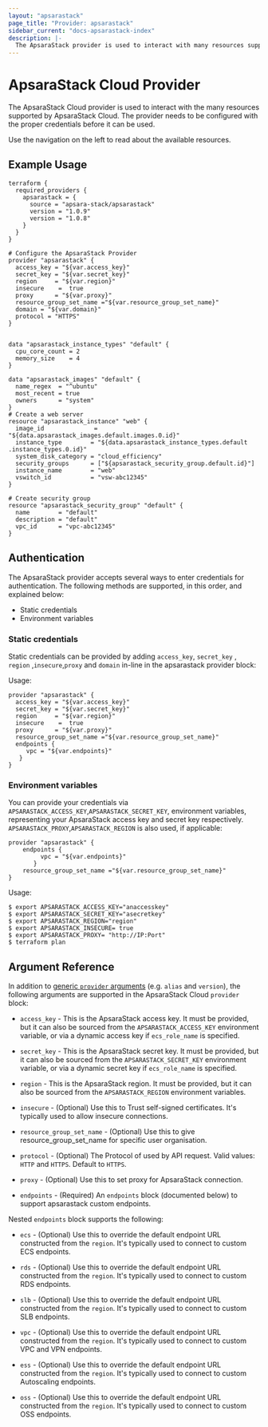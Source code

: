 ```yaml
---
layout: "apsarastack"
page_title: "Provider: apsarastack"
sidebar_current: "docs-apsarastack-index"
description: |-
  The ApsaraStack provider is used to interact with many resources supported by ApsaraStack. The provider needs to be configured with the proper credentials before it can be used.
---
```


# ApsaraStack Cloud Provider

The ApsaraStack Cloud provider is used to interact with the
many resources supported by ApsaraStack Cloud. The provider needs to be configured
with the proper credentials before it can be used.

Use the navigation on the left to read about the available resources.

## Example Usage

```hcl
terraform {
  required_providers {
    apsarastack = {
      source = "apsara-stack/apsarastack"
      version = "1.0.9"
      version = "1.0.8"
    }
  }
}

# Configure the ApsaraStack Provider
provider "apsarastack" {
  access_key = "${var.access_key}"
  secret_key = "${var.secret_key}"
  region     = "${var.region}"
  insecure    =  true
  proxy      = "${var.proxy}"
  resource_group_set_name ="${var.resource_group_set_name}"
  domain = "${var.domain}"
  protocol = "HTTPS"
}


data "apsarastack_instance_types" "default" {
  cpu_core_count = 2
  memory_size    = 4
}

data "apsarastack_images" "default" {
  name_regex  = "^ubuntu"
  most_recent = true
  owners      = "system"
}
# Create a web server
resource "apsarastack_instance" "web" {
  image_id              = "${data.apsarastack_images.default.images.0.id}"
  instance_type        = "${data.apsarastack_instance_types.default .instance_types.0.id}"
  system_disk_category = "cloud_efficiency"
  security_groups      = ["${apsarastack_security_group.default.id}"]
  instance_name        = "web"
  vswitch_id           = "vsw-abc12345"
}

# Create security group
resource "apsarastack_security_group" "default" {
  name        = "default"
  description = "default"
  vpc_id      = "vpc-abc12345"
}
```

## Authentication

The ApsaraStack provider accepts several ways to enter credentials for authentication.
The following methods are supported, in this order, and explained below:

- Static credentials
- Environment variables

### Static credentials

Static credentials can be provided by adding `access_key`, `secret_key` , `region` ,`insecure`,`proxy` and `domain` in-line in the
apsarastack provider block:

Usage:

```hcl
provider "apsarastack" {
  access_key = "${var.access_key}"
  secret_key = "${var.secret_key}"
  region     = "${var.region}"
  insecure    =  true
  proxy      = "${var.proxy}"
  resource_group_set_name ="${var.resource_group_set_name}"
  endpoints {
     vpc = "${var.endpoints}"  
   }
}

```

### Environment variables

You can provide your credentials via `APSARASTACK_ACCESS_KEY`,`APSARASTACK_SECRET_KEY`,
environment variables, representing your ApsaraStack access key and secret key respectively.
`APSARASTACK_PROXY`,`APSARASTACK_REGION` is also used, if applicable:

```hcl
provider "apsarastack" {
    endpoints {
         vpc = "${var.endpoints}"  
       }
    resource_group_set_name ="${var.resource_group_set_name}"
}
```
Usage:

```shell
$ export APSARASTACK_ACCESS_KEY="anaccesskey"
$ export APSARASTACK_SECRET_KEY="asecretkey"
$ export APSARASTACK_REGION="region"
$ export APSARASTACK_INSECURE= true
$ export APSARASTACK_PROXY= "http://IP:Port"
$ terraform plan
```

## Argument Reference

In addition to [generic `provider` arguments](https://www.terraform.io/docs/configuration/providers.html)
(e.g. `alias` and `version`), the following arguments are supported in the ApsaraStack Cloud
 `provider` block:

* `access_key` - This is the ApsaraStack access key. It must be provided, but
  it can also be sourced from the `APSARASTACK_ACCESS_KEY` environment variable, or via
  a dynamic access key if `ecs_role_name` is specified.

* `secret_key` - This is the ApsaraStack secret key. It must be provided, but
  it can also be sourced from the `APSARASTACK_SECRET_KEY` environment variable, or via
  a dynamic secret key if `ecs_role_name` is specified.
  
* `region` - This is the ApsaraStack region. It must be provided, but
  it can also be sourced from the `APSARASTACK_REGION` environment variables.

* `insecure` - (Optional) Use this to Trust self-signed certificates. It's typically used to allow insecure connections.

* `resource_group_set_name` - (Optional) Use this to give resource_group_set_name for specific user organisation.

* `protocol` - (Optional) The Protocol of used by API request. Valid values: `HTTP` and `HTTPS`. Default to `HTTPS`.

* `proxy` -  (Optional) Use this to set proxy for ApsaraStack connection.

* `endpoints` - (Required) An `endpoints` block (documented below) to support apsarastack custom endpoints.

Nested `endpoints` block supports the following:
* `ecs` - (Optional) Use this to override the default endpoint URL constructed from the `region`. It's typically used to connect to custom ECS endpoints.

* `rds` - (Optional) Use this to override the default endpoint URL constructed from the `region`. It's typically used to connect to custom RDS endpoints.

* `slb` - (Optional) Use this to override the default endpoint URL constructed from the `region`. It's typically used to connect to custom SLB endpoints.

* `vpc` - (Optional) Use this to override the default endpoint URL constructed from the `region`. It's typically used to connect to custom VPC and VPN endpoints.

* `ess` - (Optional) Use this to override the default endpoint URL constructed from the `region`. It's typically used to connect to custom Autoscaling endpoints.

* `oss` - (Optional) Use this to override the default endpoint URL constructed from the `region`. It's typically used to connect to custom OSS endpoints.


